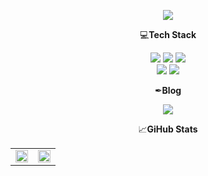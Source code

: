 <p align=center>
  <img src="https://capsule-render.vercel.app/api?type=waving&height=250&text=I`m%20FE%20Developer✋&animation=fadeIn&fontAlign=50&fontAlignY=40&color=gradient" />
</p>

<p align=center>💻<b>Tech Stack</b></p>

<p align='center'>
  <img src="https://img.shields.io/badge/HTML-E34F26?style=for-the-badge&logo=HTML5&logoColor=white">
  <img src="https://img.shields.io/badge/CSS-1572B6?style=for-the-badge&logo=CSS3&logoColor=white">
  <img src="https://img.shields.io/badge/Git-F05032?style=for-the-badge&logo=Git&logoColor=white">
  <br/>
  <img src="https://img.shields.io/badge/Javascript-F7DF1E?style=for-the-badge&logo=Javascript&logoColor=white">
  <img src="https://img.shields.io/badge/React-61DAFB?style=for-the-badge&logo=React&logoColor=white">
</p>

<p align=center>✒<b>Blog</b></p>

<p align='center'>
  <a href="https://velog.io/@wonxx777">
    <img src="https://img.shields.io/badge/Velog-20C997?style=for-the-badge&logo=Velog&logoColor=white">
  </a>
</p>

<p align=center>📈<b>GiHub Stats</b></p>

<table align=center>
  <tbody>
    <tr>
      <td width="50%">
        <img align=center src=https://github-readme-stats.vercel.app/api?username=WonYongWan&show_icons=true&theme=transparent&hide_border=true style="width:100%;"/>
      </td>
      <td width="50%">
        <img align=center src=https://github-readme-stats.vercel.app/api/top-langs/?username=WonYongWan&layout=compact&hide_border=true style="width:100%;"/>
      </td>
    </tr>
  </tbody>
</table>
